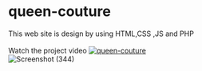 # queen-couture
This web site is design by using HTML,CSS ,JS and PHP
<br>
<br> Watch the project video 
[![queen-couture](https://img.youtube.com/vi/d80VSMVe9HU)](https://www.youtube.com/watch?v=d80VSMVe9HU)
<br>
![Screenshot (344)](https://user-images.githubusercontent.com/119162766/227970262-72797ddb-3eac-41a7-a39c-8d4ffe76d9c0.png)
